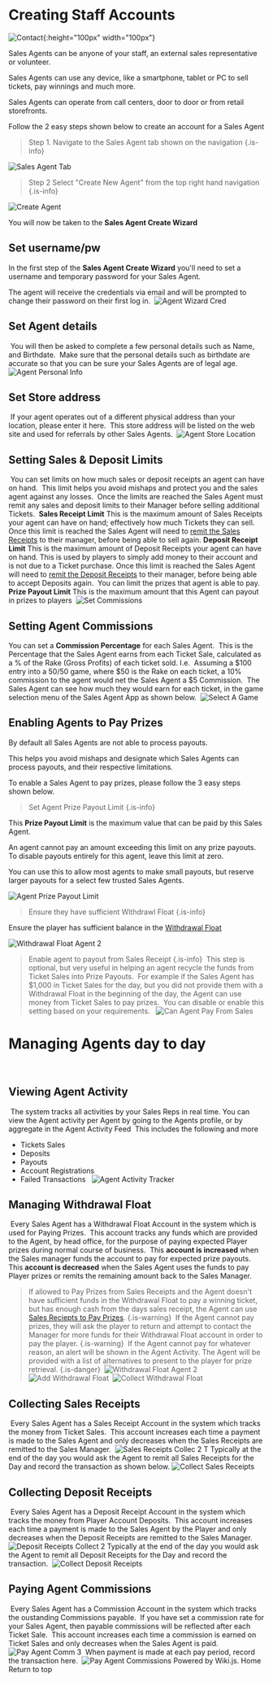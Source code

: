 <!-- TITLE: Managing Staff -->
<!-- SUBTITLE: A quick overview on how to create accounts for your internal Staff -->
# Creating Staff Accounts
![Contact](/uploads/contact.png "Contact"){:height="100px" width="100px"}

Sales Agents can be anyone of your staff, an external sales representative or volunteer. 

Sales Agents can use any device, like a smartphone, tablet or PC to sell tickets, pay winnings and much more.

Sales Agents can operate from call centers, door to door or from retail storefronts.

Follow the 2 easy steps shown below to create an account for a Sales Agent

> Step 1.  Navigate to the Sales Agent tab shown on the navigation
{.is-info}

![Sales Agent Tab](/uploads/sales-agent-tab.png "Sales Agent Tab")

> Step 2 Select "Create New Agent" from the top right hand navigation
{.is-info}

![Create Agent](/uploads/create-agent.png "Create Agent")

You will now be taken to the **Sales Agent Create Wizard**

## Set username/pw
 In the first step of the **Sales Agent Create Wizard** you'll need to set a username and temporary password for your Sales Agent.
 
 The agent will receive the credentials via email and will be prompted to change their password on their first log in.
​
![Agent Wizard Cred](/uploads/agent-wizard-cred.png "Agent Wizard Cred")
​
​
​
## Set Agent details
​
You will then be asked to complete a few personal details such as Name, and Birthdate.
​
Make sure that the personal details such as birthdate are accurate so that you can be sure your Sales Agents are of legal age.
​
![Agent Personal Info](/uploads/agent-personal-info.png "Agent Personal Info")
​
​
## Set Store address
​
If your agent operates out of a different physical address than your location, please enter it here.
​
This store address will be listed on the web site and used for referrals by other Sales Agents.
​
![Agent Store Location](/uploads/agent-store-location.png "Agent Store Location")
​
## Setting Sales & Deposit Limits
​
You can set limits on how much sales or deposit receipts an agent can have on hand. 
​
This limit helps you avoid mishaps and protect you and the sales agent against any losses.
​
Once the limits are reached the Sales Agent must remit any sales and deposit limits to their Manager before selling additional Tickets.
​
**Sales Receipt Limit**
This is the maximum amount of Sales Receipts your agent can have on hand; effectively how much Tickets they can sell.
Once this limit is reached the Sales Agent will need to [remit the Sales Receipts](/administration/agents#collecting-sales-receipts) to their manager, before being able to sell again.
​
**Deposit Receipt Limit**
This is the maximum amount of Deposit Receipts your agent can have on hand. This is used by players to simply add money to their account and is not due to a Ticket purchase.
Once this limit is reached the Sales Agent will need to [remit the Deposit Receipts](/administration/agents#collecting-deposit-receipts) to their manager, before being able to accept Deposits again.
​
You can limit the prizes that agent is able to pay.
**Prize Payout Limit**
This is the maximum amount that this Agent can payout in prizes to players
​
![Set Commissions](/uploads/set-commissions.png "Set Commissions")
## Setting Agent Commissions
You can set  a  **Commission Percentage** for each Sales Agent.
​
This is the Percentage that the Sales Agent earns from each Ticket Sale, calculated as a % of the Rake (Gross Profits) of each ticket sold. I.e. 
​
Assuming a $100 entry into a 50/50 game, where $50 is the Rake on each ticket, a 10% commission to the agent would net the Sales Agent a $5 Commission.
​
The Sales Agent can see how much they would earn for each ticket, in the game selection menu of the Sales Agent App as shown below.
​
![Select A Game](/uploads/select-a-game.png "Select A Game")
​
​
## Enabling Agents to Pay Prizes

By default all Sales Agents are not able to process payouts.  

This helps you avoid mishaps and designate which Sales Agents can process payouts, and their respective limitations. 

To enable a Sales Agent to pay prizes, please follow the 3 easy steps shown below.

> Set Agent Prize Payout Limit
{.is-info}

This **Prize Payout Limit** is  the maximum value that can be paid by this Sales Agent. 

An agent cannot pay an amount exceeding this limit on any prize payouts.  To disable payouts entirely for this agent, leave this limit at zero.

You can use this to allow most agents to make small payouts, but reserve larger payouts for a select few trusted Sales Agents.

![Agent Prize Payout Limit](/uploads/agent-prize-payout-limit.png "Agent Prize Payout Limit")

> Ensure they have sufficient Withdrawl Float
{.is-info}

Ensure the player has sufficient balance in the [Withdrawal Float](/administration/agents#managing-withdrawal-float)

![Withdrawal Float Agent 2](/uploads/withdrawal-float-agent-2.png "Withdrawal Float Agent 2")

> Enable agent to payout from Sales Receipt
{.is-info}
​
This step is optional, but very useful in helping an agent recycle the funds from Ticket Sales into Prize Payouts.
​
For example if  the Sales Agent has $1,000  in Ticket Sales for the day, but you did not provide them with a Withdrawal Float in the beginning of the day, the Agent can use money from Ticket Sales to pay prizes.
​
You can disable or enable this setting based on your requirements.
​
​
![Can Agent Pay From Sales](/uploads/can-agent-pay-from-sales.png "Can Agent Pay From Sales")
​
# Managing Agents day to day
​
## Viewing Agent Activity
​
The system tracks all activities by your Sales Reps in real time.
​
You can view the Agent activity per Agent by going to the Agents profile, or by aggregate in the Agent Activity Feed
​
This includes the following and more
​
* Tickets Sales
* Deposits
* Payouts
* Account Registrations
* Failed Transactions 
​
​
![Agent Activity Tracker](/uploads/agent-activity-tracker.png "Agent Activity Tracker")
​
​
## Managing Withdrawal Float
​
Every Sales Agent has a Withdrawal Float Account in the system which is used for Paying Prizes.
​
This account tracks any funds which are provided to the Agent, by head office, for the purpose of paying expected Player prizes during normal course of business.
​
This **account is increased** when the Sales manager funds the account to pay for expected prize payouts.
​
This **account is decreased** when the Sales Agent uses the funds to pay Player prizes or remits the remaining amount back to the Sales Manager.
​
>If allowed to Pay Prizes from Sales Receipts and the Agent doesn't have sufficient funds in the Withdrawal Float to pay a winning ticket, but has enough cash from the days sales receipt, the Agent can use [Sales Reciepts to Pay Prizes](/retail-sales-agents#paying-prizes).
{.is-warning}
​
>If the Agent cannot pay prizes, they will ask the player to return and attempt to contact the Manager for more funds for their Withdrawal Float account in order to pay the player. 
{.is-warning}
​
>If the Agent cannot pay for whatever reason, an alert will be shown in the Agent Activity. The Agent will be provided with a list of alternatives to present to the player for prize retrieval.
{.is-danger}
​
![Withdrawal Float Agent 2](/uploads/withdrawal-float-agent-2.png "Withdrawal Float Agent 2")
​
![Add Withdrawal Float](/uploads/add-withdrawal-float.png "Add Withdrawal Float")
​
![Collect Withdrawal Float](/uploads/collect-withdrawal-float.png "Collect Withdrawal Float")
​
## Collecting Sales Receipts
​
Every Sales Agent has a Sales Receipt Account in the system which tracks the money from Ticket Sales.
​
This account increases each time a payment is made to the Sales Agent and only decreases when the Sales Receipts are remitted to the Sales Manager.
​
![Sales Receipts Collec 2 T](/uploads/sales-receipts-collec-2-t.png "Sales Receipts Collec 2 T")
​
Typically at the end of the day you would ask the Agent to remit all Sales Receipts for the Day and record the transaction as shown below.
​
![Collect Sales Receipts](/uploads/collect-sales-receipts.png "Collect Sales Receipts")
​
## Collecting Deposit Receipts
​
Every Sales Agent has a Deposit Receipt Account in the system which tracks the money from Player Account Deposits. 
​
This account increases each time a payment is made to the Sales Agent by the Player and only decreases when the Deposit Receipts are remitted to the Sales Manager.
​
![Deposit Receipts Collect 2](/uploads/deposit-receipts-collect-2.png "Deposit Receipts Collect 2")
​
Typically at the end of the day you would ask the Agent to remit all Deposit Receipts for the Day and record the transaction. 
​
![Collect Deposit Receipts](/uploads/collect-deposit-receipts.png "Collect Deposit Receipts")
​
​
## Paying Agent Commissions
​
Every Sales Agent has a Commission Account in the system which tracks the oustanding Commissions payable. 
​
If you have set a commission rate for your Sales Agent, then payable commissions will be reflected after each Ticket Sale.
​
This account increases each time a commission is earned on Ticket Sales and only decreases when the Sales Agent is paid.
​
​
![Pay Agent Comm 3](/uploads/pay-agent-comm-3.png "Pay Agent Comm 3")
​
When payment is made at each pay period, record the transaction here.
​
![Pay Agent Commissions](/uploads/pay-agent-commissions.png "Pay Agent Commissions")
Powered by Wiki.js.
Home
Return to top